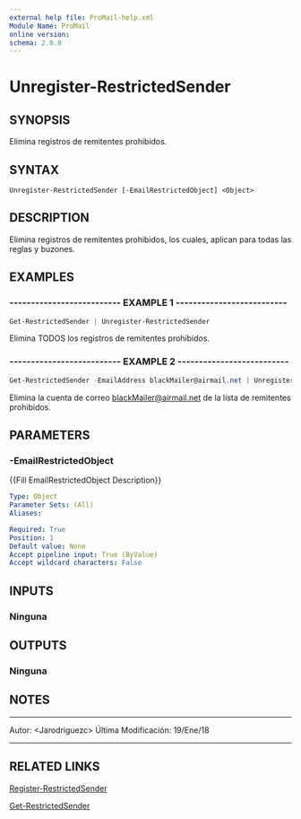 ```yaml
---
external help file: ProMail-help.xml
Module Name: ProMail
online version: 
schema: 2.0.0
---
```


# Unregister-RestrictedSender

## SYNOPSIS
Elimina registros de remitentes prohibidos.

## SYNTAX

```
Unregister-RestrictedSender [-EmailRestrictedObject] <Object>
```

## DESCRIPTION
Elimina registros de remitentes prohibidos, los cuales, aplican para todas las reglas y buzones.

## EXAMPLES

### -------------------------- EXAMPLE 1 --------------------------
```powershell
Get-RestrictedSender | Unregister-RestrictedSender
```

Elimina TODOS los registros de remitentes prohibidos.

### -------------------------- EXAMPLE 2 --------------------------
```powershell
Get-RestrictedSender -EmailAddress blackMailer@airmail.net | Unregister-RestrictedSender
```

Elimina la cuenta de correo blackMailer@airmail.net de la lista de remitentes prohibidos.


## PARAMETERS

### -EmailRestrictedObject
{{Fill EmailRestrictedObject Description}}

```yaml
Type: Object
Parameter Sets: (All)
Aliases: 

Required: True
Position: 1
Default value: None
Accept pipeline input: True (ByValue)
Accept wildcard characters: False
```

## INPUTS

### Ninguna

## OUTPUTS

### Ninguna

## NOTES
---------------------------------------------------------
Autor: \<Jarodriguezc\>
Última Modificación: 19/Ene/18

---------------------------------------------------------

## RELATED LINKS

[Register-RestrictedSender](Register-RestrictedSender.md)

[Get-RestrictedSender](Get-RestrictedSender.md)

